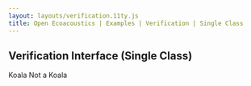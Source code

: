 ```yaml
---
layout: layouts/verification.11ty.js
title: Open Ecoacoustics | Examples | Verification | Single Class
---
```


<h2 class="grid-title">Verification Interface (Single Class)</h2>

<oe-verification-grid id="verification-grid" grid-size="5">
  <template>
    <oe-axes>
      <oe-indicator>
        <oe-spectrogram id="spectrogram" color-map="audacity"></oe-spectrogram>
      </oe-indicator>
    </oe-axes>
    <oe-media-controls for="spectrogram"></oe-media-controls>
    <oe-info-card></oe-info-card>
  </template>

<oe-decision value="true" tag="koala" shortcut="J">Koala</oe-decision>
<oe-decision value="false" tag="koala" shortcut="K">Not a Koala</oe-decision>

  <oe-data-source slot="data-source" for="verification-grid" src="/public/grid-items.json" local>
  </oe-data-source>
</oe-verification-grid>
